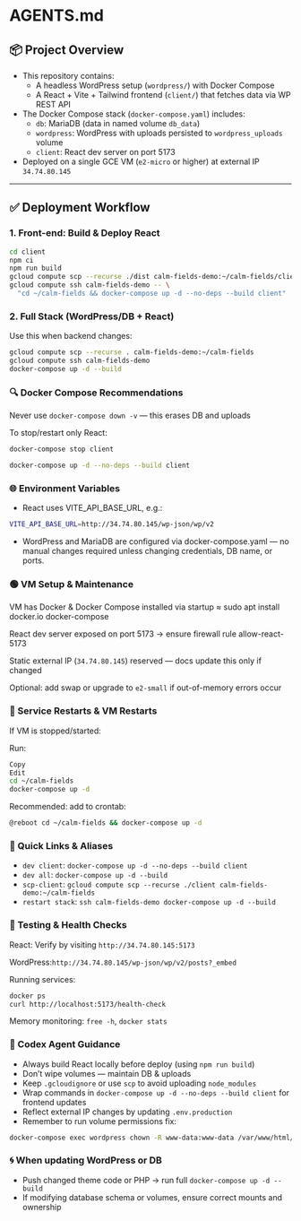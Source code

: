 # AGENTS.md

## 📦 Project Overview

- This repository contains:
  - A headless WordPress setup (`wordpress/`) with Docker Compose
  - A React + Vite + Tailwind frontend (`client/`) that fetches data via WP REST API
- The Docker Compose stack (`docker-compose.yaml`) includes:
  - `db`: MariaDB (data in named volume `db_data`)
  - `wordpress`: WordPress with uploads persisted to `wordpress_uploads` volume
  - `client`: React dev server on port 5173
- Deployed on a single GCE VM (`e2-micro` or higher) at external IP `34.74.80.145`

---

## ✅ Deployment Workflow

### 1. **Front-end: Build & Deploy React**

```bash
cd client
npm ci
npm run build
gcloud compute scp --recurse ./dist calm-fields-demo:~/calm-fields/client/dist
gcloud compute ssh calm-fields-demo -- \
  "cd ~/calm-fields && docker-compose up -d --no-deps --build client"
```

### 2. **Full Stack (WordPress/DB + React)**

Use this when backend changes:

```bash
gcloud compute scp --recurse . calm-fields-demo:~/calm-fields
gcloud compute ssh calm-fields-demo
docker-compose up -d --build
```

### 🔍 Docker Compose Recommendations

Never use `docker-compose down -v` — this erases DB and uploads

To stop/restart only React:

```bash
docker-compose stop client

docker-compose up -d --no-deps --build client
```

### 🌐 Environment Variables

- React uses VITE_API_BASE_URL, e.g.:

```bash
VITE_API_BASE_URL=http://34.74.80.145/wp-json/wp/v2
```

- WordPress and MariaDB are configured via docker-compose.yaml — no manual changes required unless changing credentials, DB name, or ports.

### 🟢 VM Setup & Maintenance

VM has Docker & Docker Compose installed via startup ≈ sudo apt install docker.io docker-compose

React dev server exposed on port 5173 → ensure firewall rule allow-react-5173

Static external IP (`34.74.80.145`) reserved — docs update this only if changed

Optional: add swap or upgrade to `e2-small` if out-of-memory errors occur

### 🔄 Service Restarts & VM Restarts

If VM is stopped/started:

Run:

```bash
Copy
Edit
cd ~/calm-fields
docker-compose up -d
```

Recommended: add to crontab:

```bash
@reboot cd ~/calm-fields && docker-compose up -d
```

### 📌 Quick Links & Aliases

- `dev client`: `docker-compose up -d --no-deps --build client`
- `dev all`: `docker-compose up -d --build`
- `scp-client`: `gcloud compute scp --recurse ./client calm-fields-demo:~/calm-fields`
- `restart stack`: `ssh calm-fields-demo docker-compose up -d --build`

### 🧪 Testing & Health Checks

React: Verify by visiting `http://34.74.80.145:5173`

WordPress:`http://34.74.80.145/wp-json/wp/v2/posts?_embed`

Running services:

```bash
docker ps
curl http://localhost:5173/health-check
```

Memory monitoring: `free -h`, `docker stats`

### 🧩 Codex Agent Guidance

- Always build React locally before deploy (using `npm run build`)
- Don’t wipe volumes — maintain DB & uploads
- Keep `.gcloudignore` or use `scp` to avoid uploading `node_modules`
- Wrap commands in `docker-compose up -d --no-deps --build client` for frontend updates
- Reflect external IP changes by updating `.env.production`
- Remember to run volume permissions fix:

```bash
docker-compose exec wordpress chown -R www-data:www-data /var/www/html/wp-content/uploads
```

### 🌀 When updating WordPress or DB

- Push changed theme code or PHP → run full `docker-compose up -d --build`
- If modifying database schema or volumes, ensure correct mounts and ownership
